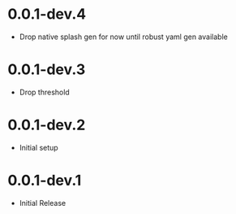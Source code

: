 # 0.0.1-dev.4
* Drop native splash gen for now until robust yaml gen available

# 0.0.1-dev.3
* Drop threshold

# 0.0.1-dev.2
* Initial setup

# 0.0.1-dev.1
* Initial Release
